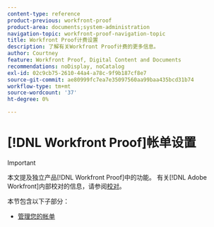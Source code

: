 ```yaml
---
content-type: reference
product-previous: workfront-proof
product-area: documents;system-administration
navigation-topic: workfront-proof-navigation-topic
title: Workfront Proof计费设置
description: 了解有关Workfront Proof计费的更多信息。
author: Courtney
feature: Workfront Proof, Digital Content and Documents
recommendations: noDisplay, noCatalog
exl-id: 02c9cb75-2610-44a4-a78c-9f9b187cf8e7
source-git-commit: ae80999fc7ea7e35097560aa99baa435bcd31b74
workflow-type: tm+mt
source-wordcount: '37'
ht-degree: 0%

---
```


# [!DNL Workfront Proof]帐单设置

>[!IMPORTANT]
>
>本文提及独立产品[!DNL Workfront Proof]中的功能。 有关[!DNL Adobe Workfront]内部校对的信息，请参阅[校对](../../review-and-approve-work/proofing/proofing.md)。

本节包含以下子部分：

* [管理您的帐单](../../workfront-proof/wp-billingsettings/manage-your-billing/manage-your-billing.md)
